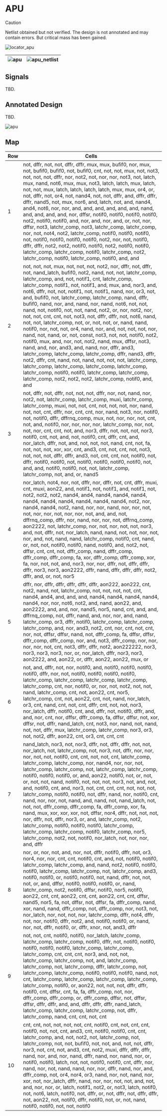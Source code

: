# APU

> [!CAUTION]
> Netlist obtained but not verified. The design is not annotated and may contain errors. But critical mass has been gained.

![locator_apu](/imgstore/soc/locator_apu.jpg)

|![apu](/imgstore/soc/apu.jpg)|![apu_netlist](/imgstore/soc/apu_netlist.png)|
|---|---|

## Signals

TBD.

## Annotated Design

TBD.

![apu](/HDL/soc/design/apu.png)

## Map

|Row|Cells|
|---|---|
|1|not, dffr, not, not, dffr, dffr, mux, mux, bufif0, nor, mux, not, bufif0, bufif0, not, bufif0, cnt, not, not, mux, not, not3, not, not, not, dffr, nor, not2, not, nor, nor, not3, not, latch, mux, nand, not6, mux, mux, not3, latch, latch, mux, latch, not, not, mux, latch, latch, latch, latch, mux, mux, or4, or, not, dffr, not, or4, not, nand4, not, not, dffr, and, dffr, dffr, dffr, nand5, not, mux, nor6, and, latch, not, and, nand4, and4, not6, nor, nor, and, and, and, and, and, and, nand, and, and, and, and, nor, dffsr, notif0, notif0, notif0, notif0, not2, notif0, notif0, and, nor, and, nor, and, or, not, nor, dffsr, not3, latchr_comp, not3, latchr_comp, latchr_comp, nor, not, not4, not2, latchr_comp, notif0, notif0, notif0, not, notif0, notif0, notif0, notif0, not2, nor, not, notif0, dffr, dffr, not2, not2, notif0, notif0, not2, notif0, notif0, latchr_comp, latchr_comp, notif0, latchr_comp, not2, latchr_comp, notif0, latchr_comp, notif0, and, and|
|2|not, not, not, mux, not, not, not, not2, nor, dffr, not, dffr, not, nand_latch, bufif0, not2, nand, not, not, latchr_comp, latchr_comp, and, not, notif1, cnt, latchr_comp, latchr_comp, notif1, not, notif1, and, mux, and, nor3, and, not6, dffr, not, not, notif1, not, notif1, nand, nor, or3, not, and, bufif0, not, latchr_comp, latchr_comp, nand, dffr, bufif0, nand, nor, and, nand, nor, nand, not6, not, not, nand, not, notif0, not, not, nand, not2, or, nor, not2, nor, not, not, cnt, cnt, not, not3, not, dffr, dffr, not, not6, nand, not, not, latchr_comp, not, or, not, not, or, nand, nand, notif0, nor, not, not, or4, nand, nor, and, not, not, not, nor, nand, not, nand, or, not, const, not3, not, not, notif0, not2, notif0, mux, and, nor, not, not2, nand, mux, dffsr, not3, nand, and, nor, and3, and, nand, nor, dffr, and3, latchr_comp, latchr_comp, latchr_comp, dffr, nand3, dffr, not2, dffr, cnt, nand, not, nand, not, not, not, latchr_comp, latchr_comp, latchr_comp, latchr_comp, latchr_comp, latchr_comp, notif0, notif0, latchr_comp, latchr_comp, latchr_comp, not2, not2, not2, latchr_comp, notif0, and, and|
|3|not, dffr, not, dffr, not, not, not, dffr, nor, not, nand, nor, not2, not, latchr_comp, latchr_comp, muxi, latchr_comp, latchr_comp, muxi, not, not, cnt, not, not, not, nor, nand, not, not, cnt, dffr, nor, cnt, cnt, nor, nand, not3, nor, notif0, not, notif0, dffr, dffrnq_comp, mux, not, nor, nor, not, cnt, not, and, notif0, nor, nor, nor, nor, latchr_comp, nor, not, not, nor, cnt, cnt, not, and, nor3, dffr, not, not, not, nor3, notif0, cnt, not, and, not, notif0, cnt, dffr, cnt, and, nor_latch, dffr, not, and, not, not, not, nand, cnt, not, fa, not, not, not, xor, xor, cnt, and3, cnt, not, cnt, not, not3, not, not, not, dffr, dffr, and3, not, cnt, cnt, not, notif0, not, dffr, notif0, notif0, not, notif0, notif0, notif0, notif0, not, and, and, notif0, notif0, not, not, latchr_comp, latchr_comp, not, and, or, nand5|
|4|nor_latch, not4, nor, not, dffr, nor, dffr, not, cnt, dffr, muxi, cnt, muxi, aon22, and, notif1, not, notif1, and, notif1, not, not2, not2, not2, nand4, and4, nand4, nand4, nand4, nand4, nand4, nand4, nand4, nand4, nand4, not2, nor, nand4, nand4, not2, nand, nor, nor, nand, nor, nor, not, not, nor, nor, not, nor, nor, not, and, and, not, dffrnq_comp, dffr, nor, nand, nor, nor, not, dffrnq_comp, aon2222, not, latchr_comp, nor, not, nor, not, not, nor3, and, not, dffr, not, nor_latch, nand, nand, not, not, nor, not, nor, and, not, nand, nand, latchr_comp, notif0, cnt, nand, or, not, not, notif0, notif0, nand, notif0, and, not2, not, dffsr, cnt, cnt, not, dffr_comp, nand, dffr_comp, dffr_comp, dffr_comp, fa, xor, dffr_comp, dffr_comp, xor, fa, nor, not, not, and, nor3, nor, nor, dffr, not, dffr, dffr, dffr, nor3, nor3, aon2222, dffr, nand, dffr, dffr, dffr, not2, dffr, and, or, not, nor5|
|5|dffr, nor, dffr, dffr, dffr, dffr, dffr, aon222, aon222, cnt, not2, nand, not, latchr_comp, not, not, not, not, cnt, nand4, and4, and, and, and, nand4, nand4, nand4, nand4, nand4, nor, nor, not6, not2, and, nand, aon22, and, aon2222, and, and, nor, nand5, nor5, nand, cnt, and, and, dffrnq_comp, not, dffr, nand, and, nor, nor, and, nand, latchr_comp, or3, dffr, notif0, latchr_comp, latchr_comp, latchr_comp, and, nor, and3, not2, cnt, nor, cnt, not, cnt, nor, not, dffsr, dffsr, nand, not, dffr_comp, fa, dffsr, dffsr, dffr_comp, dffr_comp, nor, and, not3, dffr_comp, nor, nor, nor, nor, not, cnt, not3, dffr, dffr, not2, aon222222, nor3, nor3, nor3, nor3, nor, or, nor_latch, dffr, nor3, nor3, aon2222, and, aon22, or, dffr, aon22, aon22, mux, or|
|6|not, and, dffr, not, nor, notif0, and, notif0, notif0, notif0, notif0, dffr, nor, not, notif0, notif0, notif0, notif0, latchr_comp, latchr_comp, latchr_comp, latchr_comp, latchr_comp, cnt, nor, notif0, or, nor, not, not2, not, not, nand, latchr_comp, cnt, not, aon22, cnt, nor5, latchr_comp, cnt, not, aon22, cnt, not, nand, nor_latch, or3, cnt, nand, cnt, not, cnt, dffr, cnt, not, not, nor3, nor_latch, dffr, notif0, cnt, and, dffr, not, notif0, dffr, and, and, nor, cnt, nor, dffsr, dffr_comp, fa, dffsr, dffsr, not, xor, dffsr, not, dffr, nand_latch, cnt, not3, nor, nand, not, nand, not, not, dffr, mux, latchr_comp, latchr_comp, nor3, or3, not, not2, dffr, aon22, cnt, or3, cnt, cnt, cnt|
|7|nand_latch, nor3, not, nor3, dffr, not, dffr, dffr, not, not, nor_latch, not, latchr_comp, not, nor3, not, dffr, nor, nor, nor, not, not, notif0, cnt, cnt, not, not, cnt, latchr_comp, latchr_comp, latchr_comp, nor, nand4, nor, nor, not, latchr_comp, latchr_comp, not, latchr_comp, latchr_comp, notif0, notif0, notif0, or, and, aon22, notif0, not, or, not, or, not, not, nand, notif0, not, not, not, nor3, not, and, not, and, notif0, cnt, and, nor3, not, cnt, cnt, cnt, not, not, not, latchr_comp, notif0, notif0, not, dffr, nand, nor, notif0, cnt, nand, nor, nor, not, nand, and, nand, not, nand_latch, not, not, not, dffr_comp, dffr_comp, fa, dffr_comp, xor, fa, nand, mux, xor, xor, xor, not, dffsr, nor4, dffr, not, not, not, nor, dffr, not, dffr, nor3, or, and, latchr_comp, not2, latchr_comp, notif0, notif0, notif0, latchr_comp, latchr_comp, latchr_comp, notif0, latchr_comp, nor5, latchr_comp, not2, not, notif0, nor_latch, not, nor, nor, and, dffr|
|8|nor, or, nor, not, and, nor, not, dffr, notif0, dffr, not, or3, nor4, nor, nor, cnt, cnt, notif0, cnt, and, not, notif0, notif0, latchr_comp, latchr_comp, and, nand, not2, notif0, notif0, notif0, latchr_comp, latchr_comp, not, latchr_comp, and3, notif0, notif0, or, notif0, notif0, not, nand, dffr, not, not, not, or, and, dffsr, notif0, notif0, notif0, or, nand, latchr_comp, not2, notif0, dffsr, notif0, nor5, notif0, aon22, cnt, cnt, aon22, cnt, cnt, aon22, cnt, cnt, dffsr, nand5, nor5, fa, not, dffsr, not, dffsr, fa, dffr_comp, nand, xor, nand, nand, dffr_comp, not, dffr_comp, nor, not3, not, nor_latch, nor, not, not, nor, latchr_comp, dffr, not4, dffr, not, nor, notif0, dffr, not2, and, notif0, notif0, or, nand, nor, not, dffr, notif0, or, dffr, xnor, not, and3, dffr|
|9|not, not, cnt, notif0, notif0, nor_latch, latchr_comp, latchr_comp, latchr_comp, notif0, dffr, not, notif0, notif0, notif0, notif0, notif0, latchr_comp, latchr_comp, latchr_comp, cnt, cnt, cnt, nor3, and, not, not, latchr_comp, latchr_comp, not, and, latchr_comp, latchr_comp, not, latchr_comp, dffr, latchr_comp, not, latchr_comp, latchr_comp, notif0, notif0, notif0, nand, not, cnt, latchr_comp, latchr_comp, latchr_comp, latchr_comp, latchr_comp, notif0, or, aon22, not, not, not, dffr, dffr, notif0, cnt, dffsr, cnt, fa, fa, dffr_comp, not, nor, dffr_comp, dffr_comp, or, dffr_comp, dffsr, not, dffsr, dffsr, dffr, dffr, and, and, dffr, dffr, dffr, nand_latch, latchr_comp, latchr_comp, latchr_comp, not, dffr, latchr_comp, nand, cnt, cnt, not, cnt|
|10|cnt, cnt, not, not, not, not, cnt, notif0, cnt, not, cnt, cnt, notif0, not, not, cnt, and3, cnt, notif0, notif0, cnt, cnt, latchr_comp, and, not, not2, not, latchr_comp, not, latchr_comp, not, not, bufif0, not, not, and, not, not, dffr, nor3, not, cnt, not, and3, cnt, not2, muxi, dffr, dffr, dffr, nand, nor, and, nor, nand, dffr, nand, nor, nand, nor, or, notif0, notif0, latch, not, not, notif0, notif0, cnt, dffr, nor, nand, nor, not, nand, nand, nor, nor, dffr, nand, nor, and, dffr_comp, not, or4, nor4, or3, nand, nor, not, nand, nor, xor, not, nor_latch, dffr, nand, nor, nor, not, not, and, not, and, nor, nor, or, latch, notif1, not2, or, not3, latch, notif0, not, not6, latch, notif0, not, dffr, or, not, dffr, not, dffr, dffr, not, aon22, not, notif0, dffr, notif0, not, or, not, nand, notif0, notif0, not, not, notif0|